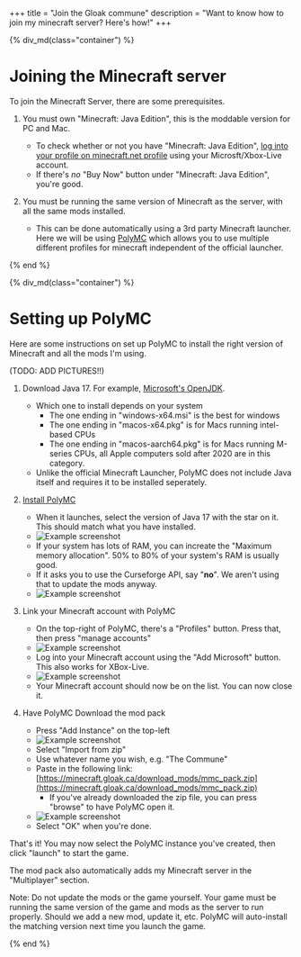 +++
title = "Join the Gloak commune"
description = "Want to know how to join my minecraft server? Here's how!"
+++

{% div_md(class="container") %}

# Joining the Minecraft server

To join the Minecraft Server, there are some prerequisites.

1. You must own "Minecraft: Java Edition", this is the moddable version for PC and Mac.
    - To check whether or not you have "Minecraft: Java Edition", [log into your profile on minecraft.net profile](https://www.minecraft.net/en-us/msaprofile) using your Microsft/Xbox-Live account.
	- If there's _no_ "Buy Now" button under "Minecraft: Java Edition", you're good.

2. You must be running the same version of Minecraft as the server, with all the same mods installed.
    - This can be done automatically using a 3rd party Minecraft launcher. Here we will be using [PolyMC](https://polymc.org/) which allows you to use multiple different profiles for minecraft independent of the official launcher.

{% end %}

{% div_md(class="container") %}

# Setting up PolyMC

Here are some instructions on set up PolyMC to install the right version of Minecraft and all the mods I'm using.

(TODO: ADD PICTURES!!)

1. Download Java 17. For example, [Microsoft's OpenJDK](https://learn.microsoft.com/en-ca/java/openjdk/download#openjdk-17).
    - Which one to install depends on your system
        - The one ending in "windows-x64.msi" is the best for windows
		- The one ending in "macos-x64.pkg" is for Macs running intel-based CPUs
		- The one ending in "macos-aarch64.pkg" is for Macs running M-series CPUs, all Apple computers sold after 2020 are in this category.
    - Unlike the official Minecraft Launcher, PolyMC does not include Java itself and requires it to be installed seperately.

2. [Install PolyMC](https://polymc.org/download/)
    - When it launches, select the version of Java 17 with the star on it. This should match what you have installed.
	- ![Example screenshot](/images/tutorial1.png)
	- If your system has lots of RAM, you can increate the "Maximum memory allocation". 50% to 80% of your system's RAM is usually good.
	- If it asks you to use the Curseforge API, say "**no**". We aren't using that to update the mods anyway.
	- ![Example screenshot](/images/tutorial2.png)

3. Link your Minecraft account with PolyMC
    - On the top-right of PolyMC, there's a "Profiles" button. Press that, then press "manage accounts"
	- ![Example screenshot](/images/tutorial3.png)
	- Log into your Minecraft account using the "Add Microsoft" button. This also works for XBox-Live.
	- ![Example screenshot](/images/tutorial4.png)
	- Your Minecraft account should now be on the list. You can now close it.

4. Have PolyMC Download the mod pack
    - Press "Add Instance" on the top-left
	- ![Example screenshot](/images/tutorial5.png)
	- Select "Import from zip"
	- Use whatever name you wish, e.g. "The Commune"
	- Paste in the following link: [https://minecraft.gloak.ca/download_mods/mmc_pack.zip](https://minecraft.gloak.ca/download_mods/mmc_pack.zip)
        - If you've already downloaded the zip file, you can press "browse" to have PolyMC open it.
	- ![Example screenshot](/images/tutorial6.png)
	- Select "OK" when you're done.

That's it! You may now select the PolyMC instance you've created, then click "launch" to start the game.

The mod pack also automatically adds my Minecraft server in the "Multiplayer" section.

Note: Do not update the mods or the game yourself. Your game must be running the same version of the game and mods as the server to run properly. Should we add a new mod, update it, etc. PolyMC will auto-install the matching version next time you launch the game.

{% end %}
